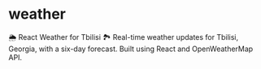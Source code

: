 # weather
🌦️ React Weather for Tbilisi 🏞️ Real-time weather updates for Tbilisi, Georgia, with a six-day forecast. Built using React and OpenWeatherMap API.
